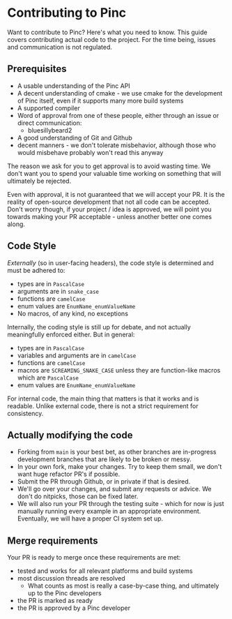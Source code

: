 # Contributing to Pinc

Want to contribute to Pinc? Here's what you need to know. This guide covers contributing actual code to the project. For the time being, issues and communication is not regulated.

## Prerequisites
- A usable understanding of the Pinc API
- A decent understanding of cmake - we use cmake for the development of Pinc itself, even if it supports many more build systems
- A supported compiler
- Word of approval from one of these people, either through an issue or direct communication:
    - bluesillybeard2
- A good understanding of Git and Github
- decent manners - we don't tolerate misbehavior, although those who would misbehave probably won't read this anyway

The reason we ask for you to get approval is to avoid wasting time. We don't want you to spend your valuable time working on something that will ultimately be rejected.

Even with approval, it is not guaranteed that we will accept your PR. It is the reality of open-source development that not all code can be accepted. Don't worry though, if your project / idea is approved, we will point you towards making your PR acceptable - unless another better one comes along.

## Code Style

*Externally* (so in user-facing headers), the code style is determined and must be adhered to:
- types are in `PascalCase`
- arguments are in `snake_case`
- functions are `camelCase`
- enum values are `EnumName_enumValueName`
- No macros, of any kind, no exceptions

Internally, the coding style is still up for debate, and not actually meaningfully enforced either. But in general:
- types are in `PascalCase`
- variables and arguments are in `camelCase`
- functions are `camelCase`
- macros are `SCREAMING_SNAKE_CASE` unless they are function-like macros which are `PascalCase`
- enum values are `EnumName_enumValueName`

For internal code, the main thing that matters is that it works and is readable. Unlike external code, there is not a strict requirement for consistency.

## Actually modifying the code

- Forking from `main` is your best bet, as other branches are in-progress development branches that are likely to be broken or messy.
- In your own fork, make your changes. Try to keep them small, we don't want huge refactor PR's if possible.
- Submit the PR through Github, or in private if that is desired.
- We'll go over your changes, and submit any requests or advice. We don't do nitpicks, those can be fixed later.
- We will also run your PR through the testing suite - which for now is just manually running every example in an appropriate environment. Eventually, we will have a proper CI system set up.

## Merge requirements

Your PR is ready to merge once these requirements are met:
- tested and works for all relevant platforms and build systems
- most discussion threads are resolved
    - What counts as most is really a case-by-case thing, and ultimately up to the Pinc developers
- the PR is marked as ready
- the PR is approved by a Pinc developer

